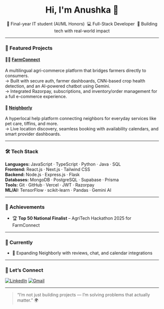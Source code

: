 <h1 align="center">Hi, I'm Anushka 👋</h1>

<p align="center">
🌱 Final-year IT student (AI/ML Honors) &nbsp;💻 Full-Stack Developer &nbsp;🚀 Building tech with real-world impact  
</p>

---

### 🚀 Featured Projects

#### 🧑‍🌾 [**FarmConnect**](https://farm-connect-lake.vercel.app)
A multilingual agri-commerce platform that bridges farmers directly to consumers.  
→ Built with secure auth, farmer dashboards, CNN-based crop health detection, and an AI-powered chatbot using Gemini.  
→ Integrated Razorpay, subscriptions, and inventory/order management for a full e-commerce experience.

#### 🏡 [**Neighborly**](https://neighborly-jnx4.vercel.app)
A hyperlocal help platform connecting neighbors for everyday services like pet care, tiffins, and more.  
→ Live location discovery, seamless booking with availability calendars, and smart provider dashboards.

---

### 🛠️ Tech Stack

**Languages:** JavaScript · TypeScript · Python · Java · SQL  
**Frontend:** React.js · Next.js · Tailwind CSS  
**Backend:** Node.js · Express.js · Flask  
**Databases:** MongoDB · PostgreSQL · Supabase · Prisma  
**Tools:** Git · GitHub · Vercel · JWT · Razorpay  
**ML/AI:** TensorFlow · scikit-learn · Pandas · Gemini AI

---

### 🌟 Achievements

- 🏆 **Top 50 National Finalist** – AgriTech Hackathon 2025 for FarmConnect
---

### 🔭 Currently

- 📅 Expanding Neighborly with reviews, chat, and calendar integrations

---

### 🤝 Let’s Connect

[![LinkedIn](https://img.shields.io/badge/LinkedIn-blue?style=flat&logo=linkedin)](https://linkedin.com/in/anushka-sawant-2511b4284)
[![Gmail](https://img.shields.io/badge/Gmail-red?style=flat&logo=gmail&logoColor=white)](mailto:anugsawant@gmail.com)

---

> “I’m not just building projects — I’m solving problems that actually matter.” 🌍
